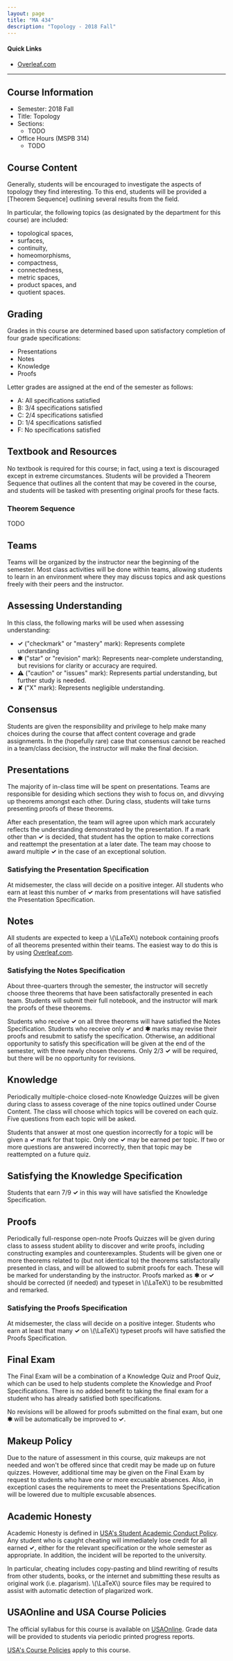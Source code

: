 ```yaml
---
layout: page
title: "MA 434"
description: "Topology - 2018 Fall"
---
```


#### Quick Links

- [Overleaf.com](http://overleaf.com)

---

## Course Information

* Semester: 2018 Fall 
* Title: Topology 
* Sections:
    * TODO
* Office Hours (MSPB 314)
    * TODO



## Course Content

Generally, students will be encouraged to investigate the aspects of topology
they find interesting. To this end, students will be provided a
[Theorem Sequence] outlining several results from the field. 

In particular, the following topics (as designated by the department for this
course) are included:
- topological spaces, 
- surfaces,
- continuity, 
- homeomorphisms,
- compactness, 
- connectedness, 
- metric spaces, 
- product spaces, and 
- quotient spaces.

## Grading

Grades in this course are determined based upon satisfactory completion
of four grade specifications:

- Presentations 
- Notes 
- Knowledge 
- Proofs 

Letter grades are assigned at the end of the semester as follows:

- A: All specifications satisfied
- B: 3/4 specifications satisfied
- C: 2/4 specifications satisfied
- D: 1/4 specifications satisfied
- F: No specifications satisfied

## Textbook and Resources

No textbook is required for this course; in fact, using a text is discouraged
except in extreme circumstances. Students will be provided a Theorem Sequence
that outlines all the content that may be covered in the course, and students
will be tasked with presenting original proofs for these facts.

### Theorem Sequence

TODO

## Teams

Teams will be organized by the instructor
near the beginning of the semester. Most
class activities will be done within teams, allowing students to learn
in an environment where they may discuss topics and ask
questions freely with their peers and the instructor.

## Assessing Understanding

In this class, the following marks will be used when assessing understanding:

* **✓** ("checkmark" or "mastery" mark):
  Represents complete understanding
* **✱** ("star" or "revision" mark):
  Represents near-complete understanding, but revisions for clarity or accuracy are required.
* **⚠** ("caution" or "issues" mark):
  Represents partial understanding, but further study is needed.
* **✘** ("X" mark):
  Represents negligible understanding.

## Consensus

Students are given the responsibility and privilege to help
make many choices during the course
that affect content coverage and grade assignments.
In the (hopefully rare) case that consensus cannot be reached in a team/class
decision, the instructor will make the final decision.

## Presentations

The majority of in-class time will be spent on presentations. Teams are responsible
for desiding which sections they wish to focus on, and divvying up theorems amongst
each other. During class, students will take turns presenting proofs of these theorems.

After each presentation, the team will agree upon which mark accurately reflects
the understanding demonstrated by the presentation. If a mark other than **✓**
is decided, that student has the option to make corrections and reattempt the presentation
at a later date. The team may choose to award multiple **✓** in the case of
an exceptional solution.

### Satisfying the Presentation Specification

At midsemester, the class will decide on a positive integer. All students who
earn at least this number of **✓** marks from presentations will have satisfied the
Presentation Specification.

## Notes

All students are expected to keep a \\(\LaTeX\\) notebook containing proofs of
all theorems presented within their teams. The easiest way to do this is by using
[Overleaf.com](http://overleaf.com). 

### Satisfying the Notes Specification

About three-quarters through the semester, the instructor will secretly choose three 
theorems that have been satisfactorally presented in each team. Students will
submit their full notebook, and the instructor will mark the proofs of these theorems.

Students who receive **✓** on all three theorems will have satisfied the Notes
Specification. Students who receive only **✓** and **✱** marks may revise their 
proofs and resubmit to satisfy the specification. Otherwise, an additional opportunity
to satisfy this specification will be given at the end of the semester,
with three newly chosen theorems. Only 2/3 **✓** will be required, but there will
be no opportunity for revisions.

## Knowledge 

Periodically multiple-choice closed-note Knowledge Quizzes will be given during class
to assess coverage of the nine topics outlined under Course Content. The class will
choose which topics will be covered on each quiz. Five questions from each
topic will be asked.

Students that answer at most one question incorrectly for a topic will be given
a **✓** mark for that topic. Only one **✓** may be earned per topic.
If two or more questions are answered incorrectly, then that topic may be
reattempted on a future quiz.

## Satisfying the Knowledge Specification

Students that earn 7/9 **✓** in this way will have satisfied the Knowledge 
Specification.

## Proofs

Periodically full-response open-note Proofs Quizzes will be given during class to assess
student ability to discover and write proofs, including constructing
examples and counterexamples. Students will be given one or more theorems related
to (but not identical to) the theorems satisfactorally presented in class,
and will be allowed to submit proofs for each. These will be marked for
understanding by the instructor. Proofs marked as **✱** or **✓**
should be corrected (if needed) and typeset in \\(\LaTeX\\) to be
resubmitted and remarked.

### Satisfying the Proofs Specification

At midsemester, the class will decide on a positive integer. Students
who earn at least that many **✓** on \\(\LaTeX\\) typeset proofs
will have satisfied the Proofs Specification.

## Final Exam

The Final Exam will be a combination of a Knowledge Quiz and Proof Quiz,
which can be used to help students complete the Knowledge and Proof
Specifications. There is no added benefit to taking the final exam
for a student who has already satisfied both specifications.

No revisions will be allowed for proofs submitted on the final exam,
but one **✱** will be automatically be improved to **✓**.

## Makeup Policy

Due to the nature of assessment in this course, quiz makeups are not needed
and won't be offered since that credit may be made up on future quizzes.
However, additional time may be given on the Final Exam by request 
to students who have one or more excusable absences. Also, in exceptionl
cases the requirements to meet the Presentations Specification will be
lowered due to multiple excusable absences.

## Academic Honesty

Academic Honesty is defined in
[USA's Student Academic Conduct Policy][usa-academic-conduct].
Any student who is caught
cheating will immediately lose credit for all earned **✓**, either for
the relevant specification or the whole semester as appropriate. In addition,
the incident will be reported to the university.

In particular, cheating includes copy-pasting and blind rewriting of
results from other students, books, or the internet and submitting
these results as original work (i.e. plagarism). \\(\LaTeX\\) source files
may be required to assist with automatic detection of plagarized work.

## USAOnline and USA Course Policies

The official syllabus for this course is available on
[USAOnline][usaonline]. Grade data will be provided to students via periodic 
printed progress reports.

[USA's Course Policies][usa-course-policies] apply to this course.


[usaonline]: https://ecampus.southalabama.edu/portal/site/4eed09d5-644d-44ed-985f-de0673e68b1a

[usa-course-policies]: https://www.southalabama.edu/departments/academicaffairs/resources/policies/additionalacademiccoursepolicies.pdf

[usa-academic-conduct]: http://www.southalabama.edu/departments/academicaffairs/resources/policies/Student%20academic%20conduct%20policy-Final%20Version%20October%202014.pdf

